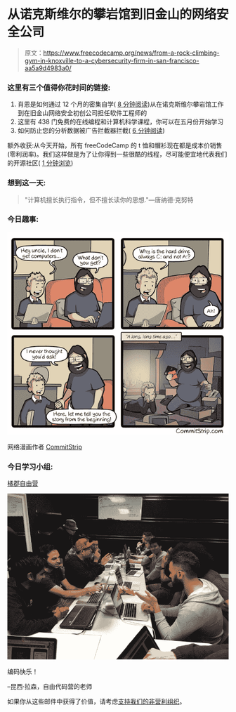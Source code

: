 # 从诺克斯维尔的攀岩馆到旧金山的网络安全公司

> 原文：<https://www.freecodecamp.org/news/from-a-rock-climbing-gym-in-knoxville-to-a-cybersecurity-firm-in-san-francisco-aa5a9d4983a0/>

### 这里有三个值得你花时间的链接:

1.  肖恩是如何通过 12 个月的密集自学( [8 分钟阅读](https://fcc.im/2p32CxF))从在诺克斯维尔攀岩馆工作到在旧金山网络安全初创公司担任软件工程师的
2.  这里有 438 门免费的在线编程和计算机科学课程，你可以在五月份开始学习
3.  如何防止您的分析数据被广告拦截器拦截( [6 分钟阅读](https://fcc.im/2pQ3AlK))

额外收获:从今天开始，所有 freeCodeCamp 的 t 恤和帽衫现在都是成本价销售(零利润率)。我们这样做是为了让你得到一些很酷的线程，尽可能便宜地代表我们的开源社区( [1 分钟浏览](https://fcc.im/2pVjYRS))

### 想到这一天:

> "计算机擅长执行指令，但不擅长读你的思想."—唐纳德·克努特

### 今日趣事:

![jN-KzRX-noiPU-rgojk-Mmm4u2AskBN5kzoX](img/d18da900048420e3232bf8abef1c8799.png)

网络漫画作者 [CommitStrip](https://fcc.im/2qvmA67)

### 今日学习小组:

[橘郡自由营](https://fcc.im/2qpoFU8)

![GFMVzp5a46Rm6RhyP71Osu5uI5Oxj083Q17H](img/b7950a2c9ce69c0ac9703a4e7d6a9262.png)

编码快乐！

–昆西·拉森，自由代码营的老师

如果你从这些邮件中获得了价值，请考虑[支持我们的非营利组织](http://bit.ly/donate-to-fcc)。